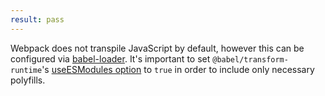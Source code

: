 ```yaml
---
result: pass
---
```


Webpack does not transpile JavaScript by default, however this can be configured via [babel-loader]. It's important to set `@babel/transform-runtime`'s [useESModules option](https://babeljs.io/docs/en/babel-plugin-transform-runtime#useesmodules) to `true` in order to include only necessary polyfills.

[babel-loader]: https://github.com/babel/babel-loader
